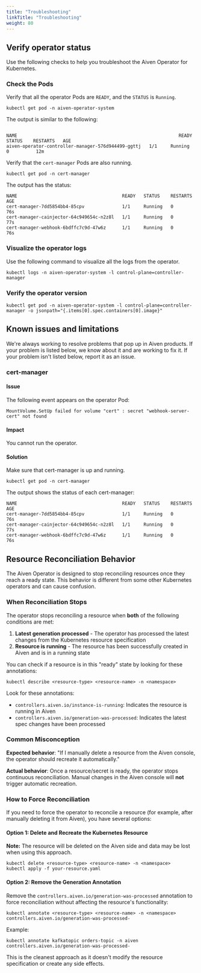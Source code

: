 ```yaml
---
title: "Troubleshooting"
linkTitle: "Troubleshooting"
weight: 80
---
```


## Verify operator status

Use the following checks to help you troubleshoot the Aiven Operator for Kubernetes.

### Check the Pods

Verify that all the operator Pods are `READY`, and the `STATUS` is `Running`.

```shell
kubectl get pod -n aiven-operator-system
```

The output is similar to the following:

```{ .shell .no-copy }

NAME                                                            READY   STATUS    RESTARTS   AGE
aiven-operator-controller-manager-576d944499-ggttj   1/1     Running   0          12m
```

Verify that the `cert-manager` Pods are also running.

```shell
kubectl get pod -n cert-manager
```

The output has the status:

```{ .shell .no-copy }
NAME                                       READY   STATUS    RESTARTS   AGE
cert-manager-7dd5854bb4-85cpv              1/1     Running   0          76s
cert-manager-cainjector-64c949654c-n2z8l   1/1     Running   0          77s
cert-manager-webhook-6bdffc7c9d-47w6z      1/1     Running   0          76s
```

### Visualize the operator logs

Use the following command to visualize all the logs from the operator.

```shell
kubectl logs -n aiven-operator-system -l control-plane=controller-manager
```

### Verify the operator version

```shell
kubectl get pod -n aiven-operator-system -l control-plane=controller-manager -o jsonpath="{.items[0].spec.containers[0].image}"
```

## Known issues and limitations

We're always working to resolve problems that pop up in Aiven products. If your problem is listed below, we know about
it and are working to fix it. If your problem isn't listed below, report it as an issue.

### cert-manager

#### Issue

The following event appears on the operator Pod:

```{ .shell .no-copy }
MountVolume.SetUp failed for volume "cert" : secret "webhook-server-cert" not found
```

#### Impact

You cannot run the operator.

#### Solution

Make sure that cert-manager is up and running.

```shell
kubectl get pod -n cert-manager
```

The output shows the status of each cert-manager:

```{ .shell .no-copy }
NAME                                       READY   STATUS    RESTARTS   AGE
cert-manager-7dd5854bb4-85cpv              1/1     Running   0          76s
cert-manager-cainjector-64c949654c-n2z8l   1/1     Running   0          77s
cert-manager-webhook-6bdffc7c9d-47w6z      1/1     Running   0          76s
```

## Resource Reconciliation Behavior

The Aiven Operator is designed to stop reconciling resources once they reach a ready state. This behavior is different from some other Kubernetes operators and can cause confusion.

### When Reconciliation Stops

The operator stops reconciling a resource when **both** of the following conditions are met:

1. **Latest generation processed** - The operator has processed the latest changes from the Kubernetes resource specification
2. **Resource is running** - The resource has been successfully created in Aiven and is in a running state

You can check if a resource is in this "ready" state by looking for these annotations:

```shell
kubectl describe <resource-type> <resource-name> -n <namespace>
```

Look for these annotations:
- `controllers.aiven.io/instance-is-running`: Indicates the resource is running in Aiven
- `controllers.aiven.io/generation-was-processed`: Indicates the latest spec changes have been processed

### Common Misconception

**Expected behavior**: "If I manually delete a resource from the Aiven console, the operator should recreate it automatically."

**Actual behavior**: Once a resource/secret is ready, the operator stops continuous reconciliation. Manual changes in the Aiven console will **not** trigger automatic recreation.

### How to Force Reconciliation

If you need to force the operator to reconcile a resource (for example, after manually deleting it from Aiven), you have several options:

#### Option 1: Delete and Recreate the Kubernetes Resource

**Note:** The resource will be deleted on the Aiven side and data may be lost when using this approach.

```shell
kubectl delete <resource-type> <resource-name> -n <namespace>
kubectl apply -f your-resource.yaml
```

#### Option 2: Remove the Generation Annotation
Remove the `controllers.aiven.io/generation-was-processed` annotation to force reconciliation without affecting the resource's functionality:
```shell
kubectl annotate <resource-type> <resource-name> -n <namespace> controllers.aiven.io/generation-was-processed-
```

Example:
```shell
kubectl annotate kafkatopic orders-topic -n aiven controllers.aiven.io/generation-was-processed-
```

This is the cleanest approach as it doesn't modify the resource specification or create any side effects.
